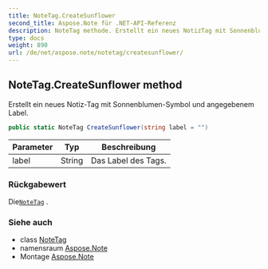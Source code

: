 ```yaml
---
title: NoteTag.CreateSunflower
second_title: Aspose.Note für .NET-API-Referenz
description: NoteTag methode. Erstellt ein neues NotizTag mit SonnenblumenSymbol und angegebenem Label.
type: docs
weight: 890
url: /de/net/aspose.note/notetag/createsunflower/
---
```

## NoteTag.CreateSunflower method

Erstellt ein neues Notiz-Tag mit Sonnenblumen-Symbol und angegebenem Label.

```csharp
public static NoteTag CreateSunflower(string label = "")
```

| Parameter | Typ | Beschreibung |
| --- | --- | --- |
| label | String | Das Label des Tags. |

### Rückgabewert

Die[`NoteTag`](../) .

### Siehe auch

* class [NoteTag](../)
* namensraum [Aspose.Note](../../notetag/)
* Montage [Aspose.Note](../../../)


